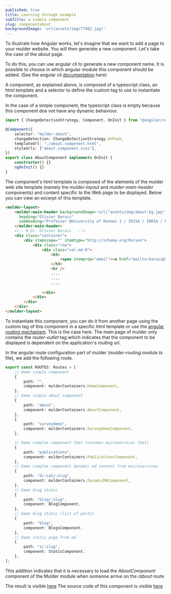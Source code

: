 ```yaml
---
published: true
title: Learning through example
subTitle: a simple component
slug: componentabout
backgroundImage: 'url(assets/img/77982.jpg)'
---
```


To illustrate how Angular works, let's imagine that we want to add a page to your mulder website. You will then generate a new component. 
Let's take the case of the *about* page. 

To do this, you can use angular cli to generate a new component name. It is possible to choose in which angular module this component should be added. 
(See the angular cli [documentation](https://angular.io/cli/generate#component-command) here)

A component, as explained above, is composed of a typescript class, an html template and a selector to define the custom tag to use to instantiate the component. 

In the case of a simple component, the typescript class is empty because this component doe not have any dynamic behaviour. 


```ts
import { ChangeDetectionStrategy, Component, OnInit } from "@angular/core";

@Component({
    selector: "mulder-about",
    changeDetection: ChangeDetectionStrategy.OnPush,
    templateUrl: "./about.component.html",
    styleUrls: ["about.component.scss"],
})
export class AboutComponent implements OnInit {
    constructor() {}
    ngOnInit() {}
}
```

The component's html template is composed of the elements of the mulder web site template (namely the *mulder-layout* and *mulder-main-header* components) and content specific to the Web page to be displayed. Below you can view an excerpt of this template. 

```html
<mulder-layout>
    <mulder-main-header backgroundImage='url("assets/img/about-bg.jpg")' 
      heading="Olivier Barais" 
      subHeading="Professor @University of Rennes 1 / IRISA / INRIA / B-COM" [siteHeading]="true">
    </mulder-main-header>
    <!-- # Dr. Olivier Barais   -->
    <div class="container">
        <div itemscope="" itemtype="http://schema.org/Person">
            <div class="row">
                <div class="col-md-8">
                    <h3>
                        <span itemprop="email"><a href="mailto:barais@irisa.fr">barais@irisa.fr</a></span>
                    </h3>
                    <hr />
                    ....
                    ....
                    ....
                    
                </div>
            </div>
        </div>
    </div>
</mulder-layout>

```

To instantiate this component, you can do it from another page using the custom tag of this component in a specific html template or use the [angular routing mechanism](https://angular.io/guide/router). This is the case here. The main page of mulder only contains the *router-outlet* tag which indicates that the component to be displayed is dependent on the application's routing url. 

In the angular route configuration part of mulder (*mulder-routing.module.ts* file), we add the following route.


```ts
export const ROUTES: Routes = [
    // Demo simple component
    {
        path: "",
        component: mulderContainers.HomeComponent,
    },
    // Demo simple about component
    {
        path: "about",
        component: mulderContainers.AboutComponent,
    },
    {
        path: "surveydemo",
        component: mulderContainers.SurveyDemoComponent,
    },

    // Demo complex component that consumes microservices (hal)
    {
        path: "publications",
        component: mulderContainers.PublicationsComponent,
    },
    // Demo complex component dynamic md content from microservices
    {
        path: "d/:cat/:slug",
        component: mulderContainers.DynamicMdComponent,
    },
    // Demo blog static
    {
        path: "blog/:slug",
        component: BlogComponent,
    },
    // Demo blog static (list of posts)
    {
        path: "blog",
        component: BlogsComponent,
    },
    // Demo static page from md
    {
        path: "s/:slug",
        component: StaticComponent,
    },
];
```

This addition indicates that it is necessary to load the *AboutComponent* component of the Mulder module when someone arrive on the */about* route

The result is visible [here](/about)
The source code of this component is visible [here](https://github.com/mulder-jamstack/mulder-jamstack.github.io/tree/src/src/app/mulder/containers/about)